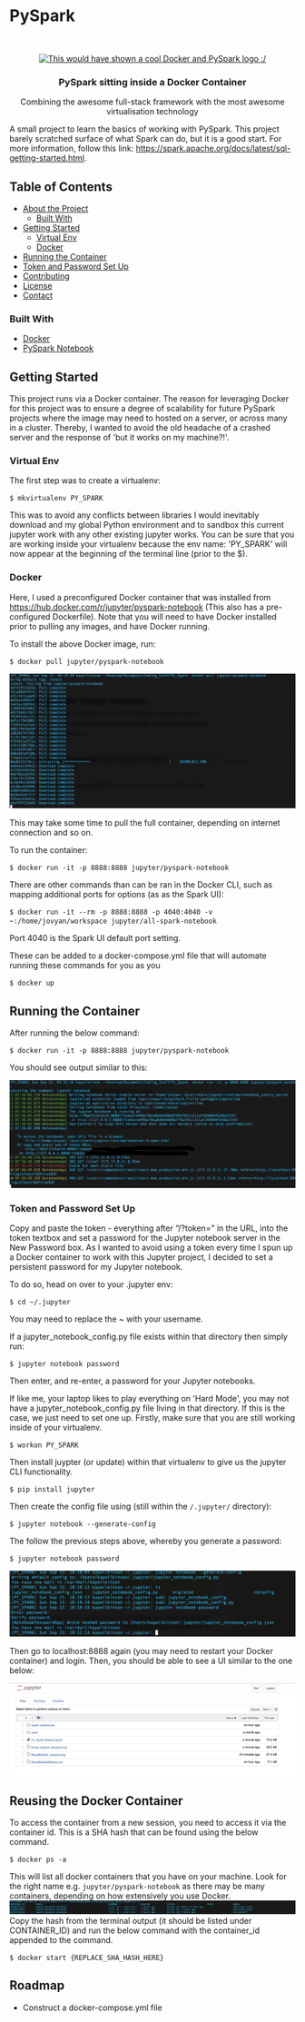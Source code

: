 # PySpark
<!-- PROJECT LOGO -->
<br />
<p align="center">
  <a href="">
    <img src="https://miro.medium.com/max/4914/0*Vs8O_whiQvaqSyD4.png" alt="This would have shown a cool Docker and PySpark logo :/" width="300" height="200">
  </a>

  <h3 align="center">PySpark sitting inside a Docker Container</h3>

  <p align="center">
    Combining the awesome full-stack framework with the most awesome virtualisation technology 
    <br/>
  </p>
</p>

A small project to learn the basics of working with PySpark. 
This project barely scratched surface of what Spark can do, but it is a good start. For more information, follow this link:
https://spark.apache.org/docs/latest/sql-getting-started.html.
<!-- TABLE OF CONTENTS -->
## Table of Contents

* [About the Project](#about-the-project)
  * [Built With](#built-with)
* [Getting Started](#getting-started)
  * [Virtual Env](#prerequisites)
  * [Docker](#installation)
* [Running the Container](#usage)
* [Token and Password Set Up](#roadmap)
* [Contributing](#contributing)
* [License](#license)
* [Contact](#contact)
### Built With

* [Docker](hub.docker.com)
* [PySpark Notebook](https://hub.docker.com/r/jupyter/pyspark-notebook)

## Getting Started

This project runs via a Docker container. The reason for leveraging Docker for this project was to ensure a degree of scalability for future PySpark projects where the image may need to hosted on a server, or across many in a cluster. Thereby, I wanted to avoid the old headache of a crashed server and the response of 'but it works on my machine?!'. 

### Virtual Env
The first step was to create a virtualenv:
```
$ mkvirtualenv PY_SPARK
```

This was to avoid any conflicts between libraries I would inevitably download and my global Python environment and to sandbox this current jupyter work with any other existing jupyter works.
You can be sure that you are working inside your virtualenv because the env name: 'PY_SPARK' will now appear at the beginning of the terminal line (prior to the $). 

### Docker
Here, I used a preconfigured Docker container that was installed from https://hub.docker.com/r/jupyter/pyspark-notebook
(This also has a pre-configured Dockerfile).
Note that you will need to have Docker installed prior to pulling any images, and have Docker running.

To install the above Docker image, run:
```
$ docker pull jupyter/pyspark-notebook
```
![alt text](https://github.com/Kay-Wilkinson/Py_Spark/blob/master/ReadMe_Images/docker_pull.png)

This may take some time to pull the full container, depending on internet connection and so on. 

To run the container:
```
$ docker run -it -p 8888:8888 jupyter/pyspark-notebook
```

There are other commands than can be ran in the Docker CLI, such as mapping additional ports for options (as as the Spark UI):
```
$ docker run -it --rm -p 8888:8888 -p 4040:4040 -v ~:/home/jovyan/workspace jupyter/all-spark-notebook
```
Port 4040 is the Spark UI default port setting. 

These can be added to a docker-compose.yml file that will automate running these commands for you as you 
```
$ docker up
```

## Running the Container

After running the below command:
```
$ docker run -it -p 8888:8888 jupyter/pyspark-notebook
```
You should see output similar to this:

![alt text](https://github.com/Kay-Wilkinson/Py_Spark/blob/master/ReadMe_Images/token_stuff.png)

### Token and Password Set Up
Copy and paste the token - everything after “/?token=” in the URL, into the token textbox and set a password for the Jupyter notebook server in the New Password box.
As I wanted to avoid using a token every time I spun up a Docker container to work with this Jupyter project, I decided to set a persistent password for my Jupyter notebook. 

To do so, head on over to your .jupyter env:
```
$ cd ~/.jupyter
```
You may need to replace the ~ with your username. 

If a jupyter_notebook_config.py file exists within that directory then simply run:

```
$ jupyter notebook password
```
Then enter, and re-enter, a password for your Jupyter notebooks. 

If like me, your laptop likes to play everything on 'Hard Mode', you may not have a jupyter_notebook_config.py file living in that directory. If this is the case, we just need to set one up. 
Firstly, make sure that you are still working inside of your virtualenv.
```
$ workon PY_SPARK
```
Then install juypter (or update) within that virtualenv to give us the jupyter CLI functionality. 
```
$ pip install jupyter
```
Then create the config file using (still within the `/.jupyter/` directory):
```
$ jupyter notebook --generate-config
```

The follow the previous steps above, whereby you generate a password:
```
$ jupyter notebook password
```
![alt text](https://github.com/Kay-Wilkinson/Py_Spark/blob/master/ReadMe_Images/juypter_config_setup.png)

Then go to localhost:8888 again (you may need to restart your Docker container) and login. Then, you should be able to see a UI similar to the one below:

![alt text](https://github.com/Kay-Wilkinson/Py_Spark/blob/master/ReadMe_Images/ayy_its_a_ui.png)

## Reusing the Docker Container
To access the container from a new session, you need to access it via the container id. This is a SHA hash that can be found using the below command. 
```
$ docker ps -a
```
This will list all docker containers that you have on your machine. Look for the right name e.g. `jupyter/pyspark-notebook` as there may be many containers, depending on how extensively you use Docker. 
![alt text](https://github.com/Kay-Wilkinson/Py_Spark/blob/master/ReadMe_Images/docker_ps_containers.png)
Copy the hash from the terminal output (it should be listed under CONTAINER_ID) and run the below command with the container_id appended to the command.
```
$ docker start {REPLACE_SHA_HASH_HERE}
```

## Roadmap

* Construct a docker-compose.yml file
